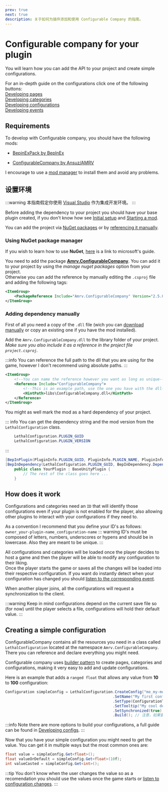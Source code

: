 ```yaml
---
prev: true
next: true
description: 关于如何为插件添加和使用 Configurable Company 的指南。
---
```


# Configurable company for your plugin

You will learn how you can add the API to your project and create simple configurations.

For an in-depth guide on the configurations click one of the following buttons:\
[Developing pages](/dev/apis/configurable-company/developing-pages)\
[Developing categories](/dev/apis/configurable-company/developing-categories)\
[Developing configurations](/dev/apis/configurable-company/developing-configs)\
[Developing events](/dev/apis/configurable-company/event-listening)

## Requirements

To develop with Configurable company, you should have the following mods:

- [BepinExPack by BepInEx](https://thunderstore.io/c/lethal-company/p/BepInEx/BepInExPack/)

- [ConfigurableCompany by Ansuz/AMRV](https://thunderstore.io/c/lethal-company/p/AMRV/ConfigurableCompany/)

I encourage to use a [mod manager](https://thunderstore.io/c/lethal-company/p/ebkr/r2modman/) to install them and avoid any problems.

## 设置环境

:::warning
本指南假定你使用 [Visual Studio](https://visualstudio.microsoft.com) 作为集成开发环境。
:::

Before adding the dependency to your project you should have your base plugin created, if you don't know how see [Initial setup](/dev/initial-setup) and [Starting a mod](/dev/starting-a-mod).

You can add the project via [NuGet packages](#using-nuget-package-manager) or by [referencing it manually](#adding-file-manually).

### Using NuGet package manager

If you wish to learn how to use **NuGet**, [here](https://learn.microsoft.com/en-us/nuget/quickstart/install-and-use-a-package-in-visual-studio) is a link to microsoft's guide.

You need to add the package [**Amrv.ConfigurableCompany**](https://www.nuget.org/packages/Amrv.ConfigurableCompany). You can add it to your project by using the _manage nuget packages_ option from your project.\
Otherwise you can add the reference by manually editing the `.csproj` file and adding the following tags:

```xml
<ItemGroup>
    <PackageReference Include="Amrv.ConfigurableCompany" Version="2.5.0" PrivateAssets="all"/>
</ItemGroup>
```

### Adding dependency manually

First of all you need a copy of the `.dll` file (wich you can [download manually](https://thunderstore.io/c/lethal-company/p/AMRV/ConfigurableCompany/versions/) or copy an existing one if you have the mod installed).

Add the `Amrv.ConfigurableCompany.dll` to the library folder of your project. _Make sure you also include it as a reference in the project file `project.csproj`._

:::info
You can reference the full path to the dll that you are using for the game, however I don't recommend using absolute paths.
:::

```xml
<ItemGroup>
    <!--You can name the reference however you want as long as unique-->
    <Reference Include="ConfigurableCompany">
        <!--This is an example path, use the one you have with the dll-->
        <HintPath>libs\ConfigurableCompany.dll</HintPath>
    </Reference>
</ItemGroup>
```

You might as well mark the mod as a hard dependency of your project.

::: info
You can get the dependency string and the mod version from the `LethalConfiguration` class.

```cs
    LethalConfiguration.PLUGIN_GUID
    LethalConfiguration.PLUGIN_VERSION
```

:::

```cs
[BepInPlugin(PluginInfo.PLUGIN_GUID, PluginInfo.PLUGIN_NAME, PluginInfo.PLUGIN_VERSION)]
[BepInDependency(LethalConfiguration.PLUGIN_GUID, BepInDependency.DependencyFlags.HardDependency)] // [!code ++]
    public class YourPlugin : BaseUnityPlugin {
        // The rest of the class goes here ...
    }
```

## How does it work

Configurations and categories need an `ID` that will identify those configurations even if your plugin is not enabled for the player, also allowing other plugins to interact with your configurations if they need to.

As a convention I recommend that you define your ID's as follows:\
`owner_your-plugin-name_configuration-name`
::: warning
ID's must be composed of letters, numbers, underscores or hypens and should be in lowercase.
Also they are meant to be unique.
:::

All configurations and categories will be loaded once the player decides to host a game and then the player will be able to modify any configuration to their liking.\
Once the player starts the game or saves all the changes will be loaded into their respective configuration. If you want do instantly detect when your configuration has changed you should [listen to the corresponding event](/dev/apis/configurable-company/event-listening).

When another player joins, all the configurations will request a synchronization to the client.

:::warning
Keep in mind configurations depend on the current save file so (for now) until the player selects a file, configurations will hold their default value.
:::

## Creating a simple configuration

ConfigurableCompany contains all the resources you need in a class called `LethalConfiguration` located at the namespace `Amrv.ConfigurableCompany`. There you can reference and declare everything you might need.

Configurable company uses [builder pattern](https://en.wikipedia.org/wiki/Builder_pattern) to create pages, categories and configurations, making it very easy to add and update configurations.

Here is an example that adds a `ranged float` that allows any value from **10** to **100** configuration:

```cs
Configuration simpleConfig = LethalConfiguration.CreateConfig("me_my-mod_id")
                                                .SetName("My first configuration")
                                                .SetType(ConfigurationTypes.RangeFloat(10, 100))
                                                .SetTooltip("My cool description")
                                                .SetSynchronized(true)
                                                .Build(); // 注意，如果要将配置分配给 Configuration 变量，可省略此 Build 调用
```

:::info
Note there are more options to build your configurations, a full guide can be found in [Developing configs](/dev/apis/configurable-company/developing-configs.md).
:::

Now that you have your simple configuration you might need to get the value. You can get it in multiple ways but the most common ones are:

```cs
float value = simpleConfig.Get<float>();
float valueOrDefault = simpleConfig.Get<float>(10f);
int valueCasted = simpleConfig.Get<int>();
```

:::tip
You don't know when the user changes the value so as a recomendation you should use the values once the game starts or [listen to configuration changes](/dev/apis/configurable-company/event-listening.md).
:::
